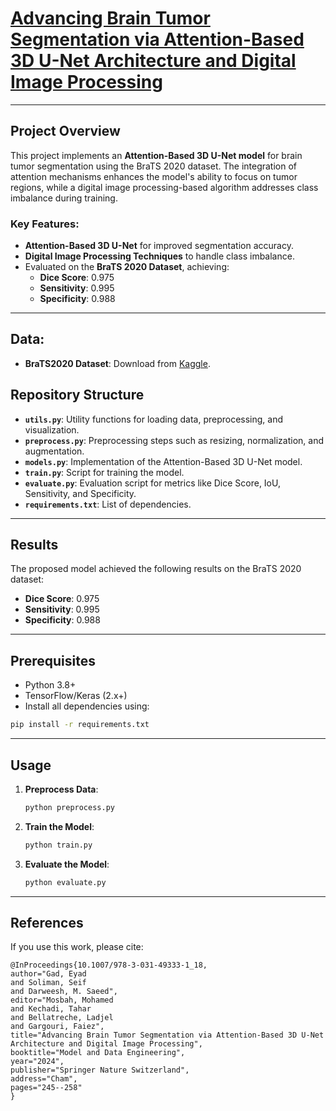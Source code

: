 # [Advancing Brain Tumor Segmentation via Attention-Based 3D U-Net Architecture and Digital Image Processing](https://doi.org/10.1007/978-3-031-49333-1_18)

---

## Project Overview
This project implements an **Attention-Based 3D U-Net model** for brain tumor segmentation using the BraTS 2020 dataset. The integration of attention mechanisms enhances the model's ability to focus on tumor regions, while a digital image processing-based algorithm addresses class imbalance during training.

### Key Features:
- **Attention-Based 3D U-Net** for improved segmentation accuracy.
- **Digital Image Processing Techniques** to handle class imbalance.
- Evaluated on the **BraTS 2020 Dataset**, achieving:
  - **Dice Score**: 0.975
  - **Sensitivity**: 0.995
  - **Specificity**: 0.988

---
## Data:
- **BraTS2020 Dataset**: Download from [Kaggle](https://www.kaggle.com/datasets/awsaf49/brats2020-training-data).

## Repository Structure
- **`utils.py`**: Utility functions for loading data, preprocessing, and visualization.
- **`preprocess.py`**: Preprocessing steps such as resizing, normalization, and augmentation.
- **`models.py`**: Implementation of the Attention-Based 3D U-Net model.
- **`train.py`**: Script for training the model.
- **`evaluate.py`**: Evaluation script for metrics like Dice Score, IoU, Sensitivity, and Specificity.
- **`requirements.txt`**: List of dependencies.

---

## Results
The proposed model achieved the following results on the BraTS 2020 dataset:
- **Dice Score**: 0.975
- **Sensitivity**: 0.995
- **Specificity**: 0.988

---

## Prerequisites
- Python 3.8+
- TensorFlow/Keras (2.x+)
- Install all dependencies using:
```bash
pip install -r requirements.txt
```

---

## Usage
1. **Preprocess Data**:
   ```bash
   python preprocess.py
   ```
2. **Train the Model**:
   ```bash
   python train.py
   ```
3. **Evaluate the Model**:
   ```bash
   python evaluate.py
   ```
---

## References
If you use this work, please cite:
```plaintext
@InProceedings{10.1007/978-3-031-49333-1_18,
author="Gad, Eyad
and Soliman, Seif
and Darweesh, M. Saeed",
editor="Mosbah, Mohamed
and Kechadi, Tahar
and Bellatreche, Ladjel
and Gargouri, Faiez",
title="Advancing Brain Tumor Segmentation via Attention-Based 3D U-Net Architecture and Digital Image Processing",
booktitle="Model and Data Engineering",
year="2024",
publisher="Springer Nature Switzerland",
address="Cham",
pages="245--258"
}
```
